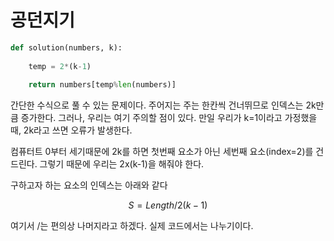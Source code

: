 # 공던지기

~~~python
def solution(numbers, k):
    
    temp = 2*(k-1)
    
    return numbers[temp%len(numbers)]
~~~

간단한 수식으로 풀 수 있는 문제이다. 주어지는 주는 한칸씩 건너뛰므로 인덱스는 2k만큼 증가한다. 그러나, 우리는 여기 주의할 점이 있다. 만일 우리가 k=1이라고 가정했을 때, 2k라고 쓰면 오류가 발생한다.

컴퓨터트 0부터 세기때문에 2k를 하면 첫번째 요소가 아닌 세번째 요소(index=2)를 건드린다. 그렇기 때문에 우리는 2x(k-1)을 해줘야 한다.

구하고자 하는 요소의 인덱스는 아래와 같다

$$ S = Length / 2(k-1) $$

여기서 /는 편의상 나머지라고 하겠다. 실제 코드에서는 나누기이다.
